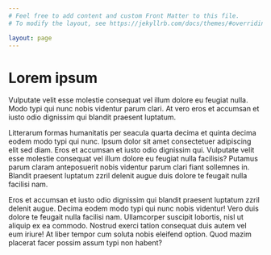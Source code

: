 ```yaml
---
# Feel free to add content and custom Front Matter to this file.
# To modify the layout, see https://jekyllrb.com/docs/themes/#overriding-theme-defaults

layout: page
---
```


# Lorem ipsum

Vulputate velit esse molestie consequat vel illum dolore eu feugiat nulla. Modo typi qui nunc nobis videntur parum clari. At vero eros et accumsan et iusto odio dignissim qui blandit praesent luptatum.

Litterarum formas humanitatis per seacula quarta decima et quinta decima eodem modo typi qui nunc. Ipsum dolor sit amet consectetuer adipiscing elit sed diam. Eros et accumsan et iusto odio dignissim qui. Vulputate velit esse molestie consequat vel illum dolore eu feugiat nulla facilisis? Putamus parum claram anteposuerit nobis videntur parum clari fiant sollemnes in. Blandit praesent luptatum zzril delenit augue duis dolore te feugait nulla facilisi nam.

Eros et accumsan et iusto odio dignissim qui blandit praesent luptatum zzril delenit augue. Decima eodem modo typi qui nunc nobis videntur! Vero duis dolore te feugait nulla facilisi nam. Ullamcorper suscipit lobortis, nisl ut aliquip ex ea commodo. Nostrud exerci tation consequat duis autem vel eum iriure! At liber tempor cum soluta nobis eleifend option. Quod mazim placerat facer possim assum typi non habent?